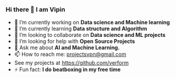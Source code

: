 ### Hi there 👋 I am Vipin 



- 🔭 I’m currently working on **Data science and Machine learning**
- 🌱 I’m currently learning **Data structure and Algorithm**
- 👯 I’m looking to collaborate on **Data science and ML projects**
- 🤔 I’m looking for help with **Open Source Projects**
- 💬 Ask me about **AI and Machine Learning.**
- 📫 How to reach me: [projectsvpn@gmail.com](projectsvpn@gmail.com)
-    See my projects at https://github.com/verform
- ⚡ Fun fact: **I do beatboxing in my free time**


